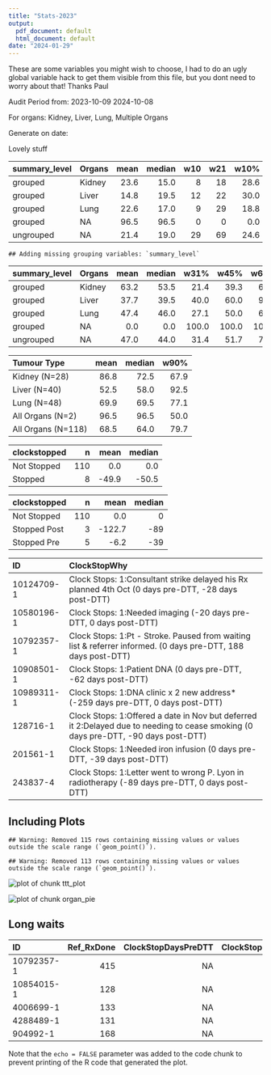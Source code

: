 ```yaml
---
title: "Stats-2023"
output:
  pdf_document: default
  html_document: default
date: "2024-01-29"
---
```





These are some variables you might wish to choose, I had to do an ugly global variable hack to get them visible from this file, but you dont need to worry about that! Thanks Paul

Audit Period from:
2023-10-09
2024-10-08

For organs:
Kidney, Liver, Lung, Multiple Organs

Generate on date:
<!--html_preserve--><div id="out63b44c21f1c0c963" class="shiny-text-output"></div><!--/html_preserve-->

Lovely stuff


<table class="table" style="margin-left: auto; margin-right: auto;">
 <thead>
  <tr>
   <th style="text-align:left;"> summary_level </th>
   <th style="text-align:left;"> Organs </th>
   <th style="text-align:right;"> mean </th>
   <th style="text-align:right;"> median </th>
   <th style="text-align:right;"> w10 </th>
   <th style="text-align:right;"> w21 </th>
   <th style="text-align:right;"> w10% </th>
   <th style="text-align:right;"> w21% </th>
   <th style="text-align:right;"> n </th>
  </tr>
 </thead>
<tbody>
  <tr>
   <td style="text-align:left;"> grouped </td>
   <td style="text-align:left;"> Kidney </td>
   <td style="text-align:right;"> 23.6 </td>
   <td style="text-align:right;"> 15.0 </td>
   <td style="text-align:right;"> 8 </td>
   <td style="text-align:right;"> 18 </td>
   <td style="text-align:right;"> 28.6 </td>
   <td style="text-align:right;"> 64.3 </td>
   <td style="text-align:right;"> 28 </td>
  </tr>
  <tr>
   <td style="text-align:left;"> grouped </td>
   <td style="text-align:left;"> Liver </td>
   <td style="text-align:right;"> 14.8 </td>
   <td style="text-align:right;"> 19.5 </td>
   <td style="text-align:right;"> 12 </td>
   <td style="text-align:right;"> 22 </td>
   <td style="text-align:right;"> 30.0 </td>
   <td style="text-align:right;"> 55.0 </td>
   <td style="text-align:right;"> 40 </td>
  </tr>
  <tr>
   <td style="text-align:left;"> grouped </td>
   <td style="text-align:left;"> Lung </td>
   <td style="text-align:right;"> 22.6 </td>
   <td style="text-align:right;"> 17.0 </td>
   <td style="text-align:right;"> 9 </td>
   <td style="text-align:right;"> 29 </td>
   <td style="text-align:right;"> 18.8 </td>
   <td style="text-align:right;"> 60.4 </td>
   <td style="text-align:right;"> 48 </td>
  </tr>
  <tr>
   <td style="text-align:left;"> grouped </td>
   <td style="text-align:left;"> NA </td>
   <td style="text-align:right;"> 96.5 </td>
   <td style="text-align:right;"> 96.5 </td>
   <td style="text-align:right;"> 0 </td>
   <td style="text-align:right;"> 0 </td>
   <td style="text-align:right;"> 0.0 </td>
   <td style="text-align:right;"> 0.0 </td>
   <td style="text-align:right;"> 2 </td>
  </tr>
  <tr>
   <td style="text-align:left;"> ungrouped </td>
   <td style="text-align:left;"> NA </td>
   <td style="text-align:right;"> 21.4 </td>
   <td style="text-align:right;"> 19.0 </td>
   <td style="text-align:right;"> 29 </td>
   <td style="text-align:right;"> 69 </td>
   <td style="text-align:right;"> 24.6 </td>
   <td style="text-align:right;"> 58.5 </td>
   <td style="text-align:right;"> 118 </td>
  </tr>
</tbody>
</table>


```
## Adding missing grouping variables: `summary_level`
```

<table class="table" style="margin-left: auto; margin-right: auto;">
 <thead>
  <tr>
   <th style="text-align:left;"> summary_level </th>
   <th style="text-align:left;"> Organs </th>
   <th style="text-align:right;"> mean </th>
   <th style="text-align:right;"> median </th>
   <th style="text-align:right;"> w31% </th>
   <th style="text-align:right;"> w45% </th>
   <th style="text-align:right;"> w60% </th>
   <th style="text-align:right;"> n </th>
  </tr>
 </thead>
<tbody>
  <tr>
   <td style="text-align:left;"> grouped </td>
   <td style="text-align:left;"> Kidney </td>
   <td style="text-align:right;"> 63.2 </td>
   <td style="text-align:right;"> 53.5 </td>
   <td style="text-align:right;"> 21.4 </td>
   <td style="text-align:right;"> 39.3 </td>
   <td style="text-align:right;"> 60.7 </td>
   <td style="text-align:right;"> 28 </td>
  </tr>
  <tr>
   <td style="text-align:left;"> grouped </td>
   <td style="text-align:left;"> Liver </td>
   <td style="text-align:right;"> 37.7 </td>
   <td style="text-align:right;"> 39.5 </td>
   <td style="text-align:right;"> 40.0 </td>
   <td style="text-align:right;"> 60.0 </td>
   <td style="text-align:right;"> 90.0 </td>
   <td style="text-align:right;"> 40 </td>
  </tr>
  <tr>
   <td style="text-align:left;"> grouped </td>
   <td style="text-align:left;"> Lung </td>
   <td style="text-align:right;"> 47.4 </td>
   <td style="text-align:right;"> 46.0 </td>
   <td style="text-align:right;"> 27.1 </td>
   <td style="text-align:right;"> 50.0 </td>
   <td style="text-align:right;"> 62.5 </td>
   <td style="text-align:right;"> 48 </td>
  </tr>
  <tr>
   <td style="text-align:left;"> grouped </td>
   <td style="text-align:left;"> NA </td>
   <td style="text-align:right;"> 0.0 </td>
   <td style="text-align:right;"> 0.0 </td>
   <td style="text-align:right;"> 100.0 </td>
   <td style="text-align:right;"> 100.0 </td>
   <td style="text-align:right;"> 100.0 </td>
   <td style="text-align:right;"> 2 </td>
  </tr>
  <tr>
   <td style="text-align:left;"> ungrouped </td>
   <td style="text-align:left;"> NA </td>
   <td style="text-align:right;"> 47.0 </td>
   <td style="text-align:right;"> 44.0 </td>
   <td style="text-align:right;"> 31.4 </td>
   <td style="text-align:right;"> 51.7 </td>
   <td style="text-align:right;"> 72.0 </td>
   <td style="text-align:right;"> 118 </td>
  </tr>
</tbody>
</table>

<table class="table" style="margin-left: auto; margin-right: auto;">
 <thead>
  <tr>
   <th style="text-align:left;"> Tumour Type </th>
   <th style="text-align:right;"> mean </th>
   <th style="text-align:right;"> median </th>
   <th style="text-align:right;"> w90% </th>
  </tr>
 </thead>
<tbody>
  <tr>
   <td style="text-align:left;"> Kidney (N=28) </td>
   <td style="text-align:right;"> 86.8 </td>
   <td style="text-align:right;"> 72.5 </td>
   <td style="text-align:right;"> 67.9 </td>
  </tr>
  <tr>
   <td style="text-align:left;"> Liver (N=40) </td>
   <td style="text-align:right;"> 52.5 </td>
   <td style="text-align:right;"> 58.0 </td>
   <td style="text-align:right;"> 92.5 </td>
  </tr>
  <tr>
   <td style="text-align:left;"> Lung (N=48) </td>
   <td style="text-align:right;"> 69.9 </td>
   <td style="text-align:right;"> 69.5 </td>
   <td style="text-align:right;"> 77.1 </td>
  </tr>
  <tr>
   <td style="text-align:left;"> All Organs (N=2) </td>
   <td style="text-align:right;"> 96.5 </td>
   <td style="text-align:right;"> 96.5 </td>
   <td style="text-align:right;"> 50.0 </td>
  </tr>
  <tr>
   <td style="text-align:left;"> All Organs (N=118) </td>
   <td style="text-align:right;"> 68.5 </td>
   <td style="text-align:right;"> 64.0 </td>
   <td style="text-align:right;"> 79.7 </td>
  </tr>
</tbody>
</table>


<table class="table" style="margin-left: auto; margin-right: auto;">
 <thead>
  <tr>
   <th style="text-align:left;"> clockstopped </th>
   <th style="text-align:right;"> n </th>
   <th style="text-align:right;"> mean </th>
   <th style="text-align:right;"> median </th>
  </tr>
 </thead>
<tbody>
  <tr>
   <td style="text-align:left;"> Not Stopped </td>
   <td style="text-align:right;"> 110 </td>
   <td style="text-align:right;"> 0.0 </td>
   <td style="text-align:right;"> 0.0 </td>
  </tr>
  <tr>
   <td style="text-align:left;"> Stopped </td>
   <td style="text-align:right;"> 8 </td>
   <td style="text-align:right;"> -49.9 </td>
   <td style="text-align:right;"> -50.5 </td>
  </tr>
</tbody>
</table>


<table class="table" style="margin-left: auto; margin-right: auto;">
 <thead>
  <tr>
   <th style="text-align:left;"> clockstopped </th>
   <th style="text-align:right;"> n </th>
   <th style="text-align:right;"> mean </th>
   <th style="text-align:right;"> median </th>
  </tr>
 </thead>
<tbody>
  <tr>
   <td style="text-align:left;"> Not Stopped </td>
   <td style="text-align:right;"> 110 </td>
   <td style="text-align:right;"> 0.0 </td>
   <td style="text-align:right;"> 0 </td>
  </tr>
  <tr>
   <td style="text-align:left;"> Stopped Post </td>
   <td style="text-align:right;"> 3 </td>
   <td style="text-align:right;"> -122.7 </td>
   <td style="text-align:right;"> -89 </td>
  </tr>
  <tr>
   <td style="text-align:left;"> Stopped Pre </td>
   <td style="text-align:right;"> 5 </td>
   <td style="text-align:right;"> -6.2 </td>
   <td style="text-align:right;"> -39 </td>
  </tr>
</tbody>
</table>


<table class="table" style="margin-left: auto; margin-right: auto;">
 <thead>
  <tr>
   <th style="text-align:left;"> ID </th>
   <th style="text-align:left;"> ClockStopWhy </th>
  </tr>
 </thead>
<tbody>
  <tr>
   <td style="text-align:left;"> 10124709-1 </td>
   <td style="text-align:left;"> Clock Stops: 1:Consultant strike delayed his Rx planned 4th Oct (0 days pre-DTT, -28 days post-DTT) </td>
  </tr>
  <tr>
   <td style="text-align:left;"> 10580196-1 </td>
   <td style="text-align:left;"> Clock Stops: 1:Needed imaging (-20 days pre-DTT, 0 days post-DTT) </td>
  </tr>
  <tr>
   <td style="text-align:left;"> 10792357-1 </td>
   <td style="text-align:left;"> Clock Stops: 1:Pt - Stroke.  Paused from waiting list &amp; referrer informed.  (0 days pre-DTT, 188 days post-DTT) </td>
  </tr>
  <tr>
   <td style="text-align:left;"> 10908501-1 </td>
   <td style="text-align:left;"> Clock Stops: 1:Patient DNA (0 days pre-DTT, -62 days post-DTT) </td>
  </tr>
  <tr>
   <td style="text-align:left;"> 10989311-1 </td>
   <td style="text-align:left;"> Clock Stops: 1:DNA clinic x 2 new address* (-259 days pre-DTT, 0 days post-DTT) </td>
  </tr>
  <tr>
   <td style="text-align:left;"> 128716-1 </td>
   <td style="text-align:left;"> Clock Stops: 1:Offered a date in Nov but deferred it 2:Delayed due to needing to cease smoking (0 days pre-DTT, -90 days post-DTT) </td>
  </tr>
  <tr>
   <td style="text-align:left;"> 201561-1 </td>
   <td style="text-align:left;"> Clock Stops: 1:Needed iron infusion (0 days pre-DTT, -39 days post-DTT) </td>
  </tr>
  <tr>
   <td style="text-align:left;"> 243837-4 </td>
   <td style="text-align:left;"> Clock Stops: 1:Letter went to wrong P. Lyon in radiotherapy (-89 days pre-DTT, 0 days post-DTT) </td>
  </tr>
</tbody>
</table>


## Including Plots



```
## Warning: Removed 115 rows containing missing values or values outside the scale range (`geom_point()`).
```

```
## Warning: Removed 113 rows containing missing values or values outside the scale range (`geom_point()`).
```

![plot of chunk ttt_plot](figure/ttt_plot-1.png)

![plot of chunk organ_pie](figure/organ_pie-1.png)

## Long waits


<table class="table" style="margin-left: auto; margin-right: auto;">
 <thead>
  <tr>
   <th style="text-align:left;"> ID </th>
   <th style="text-align:right;"> Ref_RxDone </th>
   <th style="text-align:right;"> ClockStopDaysPreDTT </th>
   <th style="text-align:right;"> ClockStopDaysPostDTT </th>
  </tr>
 </thead>
<tbody>
  <tr>
   <td style="text-align:left;"> 10792357-1 </td>
   <td style="text-align:right;"> 415 </td>
   <td style="text-align:right;"> NA </td>
   <td style="text-align:right;"> 188 </td>
  </tr>
  <tr>
   <td style="text-align:left;"> 10854015-1 </td>
   <td style="text-align:right;"> 128 </td>
   <td style="text-align:right;"> NA </td>
   <td style="text-align:right;"> NA </td>
  </tr>
  <tr>
   <td style="text-align:left;"> 4006699-1 </td>
   <td style="text-align:right;"> 133 </td>
   <td style="text-align:right;"> NA </td>
   <td style="text-align:right;"> NA </td>
  </tr>
  <tr>
   <td style="text-align:left;"> 4288489-1 </td>
   <td style="text-align:right;"> 131 </td>
   <td style="text-align:right;"> NA </td>
   <td style="text-align:right;"> NA </td>
  </tr>
  <tr>
   <td style="text-align:left;"> 904992-1 </td>
   <td style="text-align:right;"> 168 </td>
   <td style="text-align:right;"> NA </td>
   <td style="text-align:right;"> NA </td>
  </tr>
</tbody>
</table>

Note that the `echo = FALSE` parameter was added to the code chunk to prevent printing of the R code that generated the plot.

